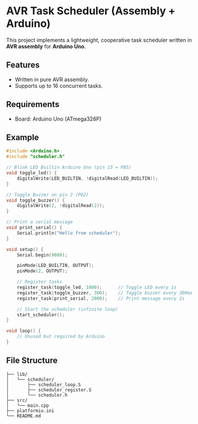 # AVR Task Scheduler (Assembly + Arduino)

This project implements a lightweight, cooperative task scheduler written in **AVR assembly** for **Arduino Uno**.

## Features

- Written in pure AVR assembly.
- Supports up to 16 concurrent tasks.

## Requirements

- Board: Arduino Uno (ATmega328P)

## Example

```cpp
#include <Arduino.h>
#include "scheduler.h"

// Blink LED Builtin Arduino Uno (pin 13 = PB5)
void toggle_led() {
    digitalWrite(LED_BUILTIN, !digitalRead(LED_BUILTIN));
}

// Toggle Buzzer on pin 2 (PD2)
void toggle_buzzer() {
    digitalWrite(2, !digitalRead(2));
}

// Print a serial message
void print_serial() {
    Serial.println("Hello from scheduler");
}

void setup() {
    Serial.begin(9600);

    pinMode(LED_BUILTIN, OUTPUT);
    pinMode(2, OUTPUT);

    // Register tasks
    register_task(toggle_led, 1000);      // Toggle LED every 1s
    register_task(toggle_buzzer, 300);    // Toggle buzzer every 300ms
    register_task(print_serial, 2000);    // Print message every 2s

    // Start the scheduler (infinite loop)
    start_scheduler();
}

void loop() {
    // Unused but required by Arduino
}
```

## File Structure

```
├── lib/
│   └── scheduler/
│       ├── scheduler_loop.S
│       ├── scheduler_register.S
│       └── scheduler.h
├── src/
│   └── main.cpp
├── platformio.ini
└── README.md
```